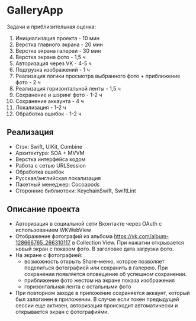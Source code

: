 # GalleryApp

Задачи и приблизительная оценка:

1. Инициализация проекта - 10 мин
2. Верстка главного экрана - 20 мин
3. Верстка экрана галереи - 30 мин
4. Верстка экрана фото - 1,5 ч
5. Авторизация через VK - 4-5 ч
6. Подгрузка изображений - 1 ч
7. Реализация логики просмотра выбранного фото + приближение фото - 2 ч
8. Реализация горизонтальной ленты - 1,5 ч
9. Сохранение и шэринг фото - 1-2 ч
10. Сохранение аккаунта - 4 ч
11. Локализация - 1-2 ч
12. Обработка ошибок - 1-2 ч

## Реализация
- Cтэк: Swift, UIKit, Combine
- Архитектура: SOA + MVVM
- Верстка интерфейса кодом
- Работа с сетью URLSession
- Обработка ошибок
- Русская/английская локализация
- Пакетный менеджер: Cocoapods
- Сторонние библиотеки: KeychainSwift, SwiftLint

## Описание проекта
- Авторизация в социальной сети Вконтакте через OAuth с использованием WKWebView
- Отображение фотографий из альбома https://vk.com/album-128666765_266310117 в Collection View. При нажатии открывается новый экран c показом фото. В заголовке дата загрузки фото.
- На экране с фотографией:
  - возможность открыть Share-меню, которое позволяет поделиться фотографией или сохранить в галерею. При сохранении появляется оповещение об успешном сохранении.
  - приближение фото жестом на экране показа изображения
  - горизонтальная лента с остальными фото
- При повторном заходе в приложение сохраняется аккаунт, который был залогинен в приложении. В случае если токен предыдущей сессии еще активен, авторизация происходит автоматически и открывается экран с фотографиями.
